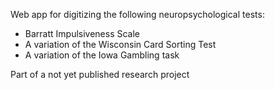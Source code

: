 Web app for digitizing the following neuropsychological tests:
 - Barratt Impulsiveness Scale
 - A variation of the Wisconsin Card Sorting Test
 - A variation of the Iowa Gambling task

Part of a not yet published research project
